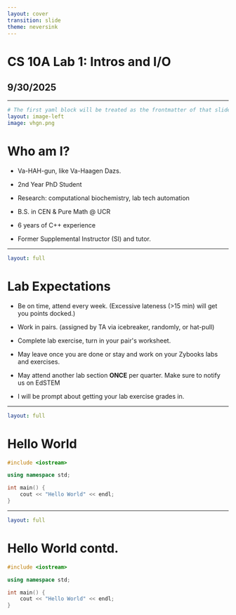 ```yaml
---
layout: cover
transition: slide
theme: neversink
---
```


# CS 10A Lab 1: Intros and I/O

## 9/30/2025

---

```yaml
# The first yaml block will be treated as the frontmatter of that slide
layout: image-left
image: vhgn.png
```

# Who am I?

- Va-HAH-gun, like Va-Haagen Dazs.

- 2nd Year PhD Student 

- Research: computational biochemistry, lab tech automation

- B.S. in CEN & Pure Math @ UCR 

- 6 years of C++ experience

- Former Supplemental Instructor (SI) and tutor.

---

```yaml
layout: full
```
# Lab Expectations

- Be on time, attend every week. (Excessive lateness (>15 min) will get you points docked.)

- Work in pairs. (assigned by TA via icebreaker, randomly, or hat-pull)

- Complete lab exercise, turn in your pair's worksheet. 

- May leave once you are done or stay and work on your Zybooks labs and exercises.

- May attend another lab section **ONCE** per quarter. Make sure to notify us on EdSTEM

- I will be prompt about getting your lab exercise grades in.
---

```yaml
layout: full
```

# Hello World


```cpp {*}{lines:true,startLine:5}
#include <iostream>

using namespace std;

int main() {
    cout << "Hello World" << endl;
}
```

---

```yaml
layout: full
```
# Hello World contd.

```cpp {monaco-run}
#include <iostream>

using namespace std;

int main() {
    cout << "Hello World" << endl;
}
```
